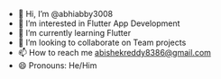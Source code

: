 - 👋 Hi, I’m @abhiabby3008
- 👀 I’m interested in Flutter App Development
- 🌱 I’m currently learning Flutter
- 💞️ I’m looking to collaborate on Team projects
- 📫 How to reach me abishekreddy8386@gmail.com
- 😄 Pronouns: He/Him

<!---
abhiabby3008/abhiabby3008 is a ✨ special ✨ repository because its `README.md` (this file) appears on your GitHub profile.
You can click the Preview link to take a look at your changes.
--->
